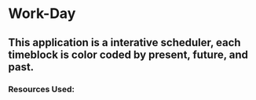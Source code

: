 # Work-Day
## This application is a interative scheduler, each timeblock is color coded by present, future, and past. 

### Resources Used:

